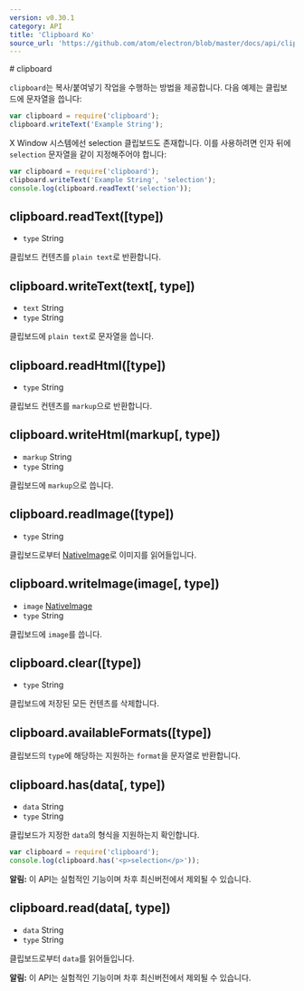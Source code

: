 ```yaml
---
version: v0.30.1
category: API
title: 'Clipboard Ko'
source_url: 'https://github.com/atom/electron/blob/master/docs/api/clipboard-ko.md'
---
```


﻿# clipboard

`clipboard`는 복사/붙여넣기 작업을 수행하는 방법을 제공합니다. 다음 예제는 클립보드에 문자열을 씁니다:

```javascript
var clipboard = require('clipboard');
clipboard.writeText('Example String');
```

X Window 시스템에선 selection 클립보드도 존재합니다. 이를 사용하려면 인자 뒤에 `selection` 문자열을 같이 지정해주어야 합니다:

```javascript
var clipboard = require('clipboard');
clipboard.writeText('Example String', 'selection');
console.log(clipboard.readText('selection'));
```

## clipboard.readText([type])

* `type` String

클립보드 컨텐츠를 `plain text`로 반환합니다.

## clipboard.writeText(text[, type])

* `text` String
* `type` String

클립보드에 `plain text`로 문자열을 씁니다.

## clipboard.readHtml([type])

* `type` String

클립보드 컨텐츠를 `markup`으로 반환합니다.

## clipboard.writeHtml(markup[, type])

* `markup` String
* `type` String

클립보드에 `markup`으로 씁니다.

## clipboard.readImage([type])

* `type` String

클립보드로부터 [NativeImage](http://electron.atom.io/docs/v0.30.1/api/native-image-ko)로 이미지를 읽어들입니다.

## clipboard.writeImage(image[, type])

* `image` [NativeImage](http://electron.atom.io/docs/v0.30.1/api/native-image-ko)
* `type` String

클립보드에 `image`를 씁니다.

## clipboard.clear([type])

* `type` String

클립보드에 저장된 모든 컨텐츠를 삭제합니다.

## clipboard.availableFormats([type])

클립보드의 `type`에 해당하는 지원하는 `format`을 문자열로 반환합니다.

## clipboard.has(data[, type])

* `data` String
* `type` String

클립보드가 지정한 `data`의 형식을 지원하는지 확인합니다.

```javascript
var clipboard = require('clipboard');
console.log(clipboard.has('<p>selection</p>'));
```

**알림:** 이 API는 실험적인 기능이며 차후 최신버전에서 제외될 수 있습니다.

## clipboard.read(data[, type])

* `data` String
* `type` String

클립보드로부터 `data`를 읽어들입니다.

**알림:** 이 API는 실험적인 기능이며 차후 최신버전에서 제외될 수 있습니다.
